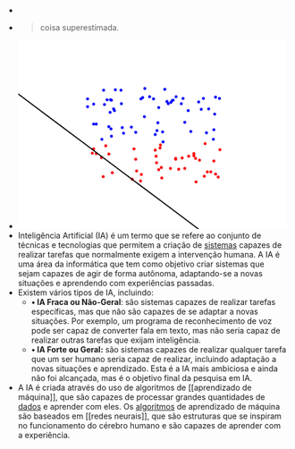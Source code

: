 ---
---

-
- > coisa superestimada.
- ![ai.svg.gif](../assets/ai.svg_1672102854970_0.gif)
- Inteligência Artificial (IA) é um termo que se refere ao conjunto de técnicas e tecnologias que permitem a criação de [sistemas]([[sistema]]) capazes de realizar tarefas que normalmente exigem a intervenção humana. A IA é uma área da informática que tem como objetivo criar sistemas que sejam capazes de agir de forma autônoma, adaptando-se a novas situações e aprendendo com experiências passadas.
- Existem vários tipos de IA, incluindo:
	- **• IA Fraca ou Não-Geral**: são sistemas capazes de realizar tarefas específicas, mas que não são capazes de se adaptar a novas situações. Por exemplo, um programa de reconhecimento de voz pode ser capaz de converter fala em texto, mas não seria capaz de realizar outras tarefas que exijam inteligência.
	- **• IA Forte ou Geral:** são sistemas capazes de realizar qualquer tarefa que um ser humano seria capaz de realizar, incluindo adaptação a novas situações e aprendizado. Esta é a IA mais ambiciosa e ainda não foi alcançada, mas é o objetivo final da pesquisa em IA.
- A IA é criada através do uso de algoritmos de [[aprendizado de máquina]], que são capazes de processar grandes quantidades de [dados]([[dado]]) e aprender com eles. Os [algoritmos]([[algoritmo]]) de aprendizado de máquina são baseados em [[redes neurais]], que são estruturas que se inspiram no funcionamento do cérebro humano e são capazes de aprender com a experiência.
